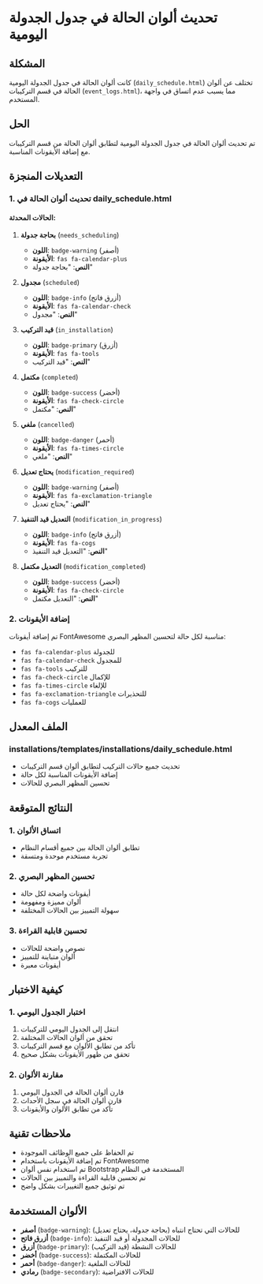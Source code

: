 # تحديث ألوان الحالة في جدول الجدولة اليومية

## المشكلة
كانت ألوان الحالة في جدول الجدولة اليومية (`daily_schedule.html`) تختلف عن ألوان الحالة في قسم التركيبات (`event_logs.html`)، مما يسبب عدم اتساق في واجهة المستخدم.

## الحل
تم تحديث ألوان الحالة في جدول الجدولة اليومية لتطابق ألوان الحالة من قسم التركيبات مع إضافة الأيقونات المناسبة.

## التعديلات المنجزة

### 1. تحديث ألوان الحالة في daily_schedule.html

#### الحالات المحدثة:

1. **بحاجة جدولة** (`needs_scheduling`)
   - **اللون**: `badge-warning` (أصفر)
   - **الأيقونة**: `fas fa-calendar-plus`
   - **النص**: "بحاجة جدولة"

2. **مجدول** (`scheduled`)
   - **اللون**: `badge-info` (أزرق فاتح)
   - **الأيقونة**: `fas fa-calendar-check`
   - **النص**: "مجدول"

3. **قيد التركيب** (`in_installation`)
   - **اللون**: `badge-primary` (أزرق)
   - **الأيقونة**: `fas fa-tools`
   - **النص**: "قيد التركيب"

4. **مكتمل** (`completed`)
   - **اللون**: `badge-success` (أخضر)
   - **الأيقونة**: `fas fa-check-circle`
   - **النص**: "مكتمل"

5. **ملغي** (`cancelled`)
   - **اللون**: `badge-danger` (أحمر)
   - **الأيقونة**: `fas fa-times-circle`
   - **النص**: "ملغي"

6. **يحتاج تعديل** (`modification_required`)
   - **اللون**: `badge-warning` (أصفر)
   - **الأيقونة**: `fas fa-exclamation-triangle`
   - **النص**: "يحتاج تعديل"

7. **التعديل قيد التنفيذ** (`modification_in_progress`)
   - **اللون**: `badge-info` (أزرق فاتح)
   - **الأيقونة**: `fas fa-cogs`
   - **النص**: "التعديل قيد التنفيذ"

8. **التعديل مكتمل** (`modification_completed`)
   - **اللون**: `badge-success` (أخضر)
   - **الأيقونة**: `fas fa-check-circle`
   - **النص**: "التعديل مكتمل"

### 2. إضافة الأيقونات
تم إضافة أيقونات FontAwesome مناسبة لكل حالة لتحسين المظهر البصري:

- `fas fa-calendar-plus` للجدولة
- `fas fa-calendar-check` للمجدول
- `fas fa-tools` للتركيب
- `fas fa-check-circle` للإكمال
- `fas fa-times-circle` للإلغاء
- `fas fa-exclamation-triangle` للتحذيرات
- `fas fa-cogs` للعمليات

## الملف المعدل

### installations/templates/installations/daily_schedule.html
- تحديث جميع حالات التركيب لتطابق ألوان قسم التركيبات
- إضافة الأيقونات المناسبة لكل حالة
- تحسين المظهر البصري للحالات

## النتائج المتوقعة

### 1. اتساق الألوان
- تطابق ألوان الحالة بين جميع أقسام النظام
- تجربة مستخدم موحدة ومتسقة

### 2. تحسين المظهر البصري
- أيقونات واضحة لكل حالة
- ألوان مميزة ومفهومة
- سهولة التمييز بين الحالات المختلفة

### 3. تحسين قابلية القراءة
- نصوص واضحة للحالات
- ألوان متباينة للتمييز
- أيقونات معبرة

## كيفية الاختبار

### 1. اختبار الجدول اليومي
1. انتقل إلى الجدول اليومي للتركيبات
2. تحقق من ألوان الحالات المختلفة
3. تأكد من تطابق الألوان مع قسم التركيبات
4. تحقق من ظهور الأيقونات بشكل صحيح

### 2. مقارنة الألوان
1. قارن ألوان الحالة في الجدول اليومي
2. قارن ألوان الحالة في سجل الأحداث
3. تأكد من تطابق الألوان والأيقونات

## ملاحظات تقنية

- تم الحفاظ على جميع الوظائف الموجودة
- تم إضافة الأيقونات باستخدام FontAwesome
- تم استخدام نفس ألوان Bootstrap المستخدمة في النظام
- تم تحسين قابلية القراءة والتمييز بين الحالات
- تم توثيق جميع التغييرات بشكل واضح

## الألوان المستخدمة

- **أصفر** (`badge-warning`): للحالات التي تحتاج انتباه (بحاجة جدولة، يحتاج تعديل)
- **أزرق فاتح** (`badge-info`): للحالات المجدولة أو قيد التنفيذ
- **أزرق** (`badge-primary`): للحالات النشطة (قيد التركيب)
- **أخضر** (`badge-success`): للحالات المكتملة
- **أحمر** (`badge-danger`): للحالات الملغية
- **رمادي** (`badge-secondary`): للحالات الافتراضية 
